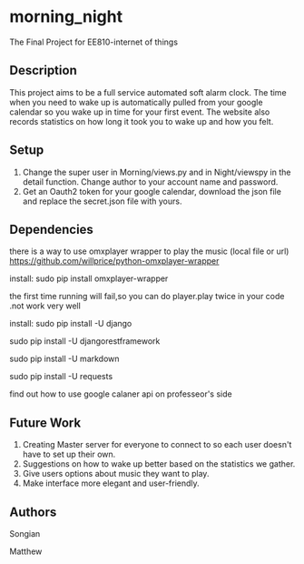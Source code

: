 # morning_night
The Final Project for EE810-internet of things

## Description
This project aims to be a full service automated soft alarm clock. 
The time when you need to wake up is automatically pulled from your google calendar so you wake up in time for your first event.
The website also records statistics on how long it took you to wake up and how you felt. 

## Setup
1. Change the super user in Morning/views.py and in Night/viewspy in the detail function. Change author to your account name and password.
2. Get an Oauth2 token for your google calendar, download the json file and replace the secret.json file with yours. 

## Dependencies
there is a way to use omxplayer wrapper to play the music (local file or url)
https://github.com/willprice/python-omxplayer-wrapper

install:
sudo pip install omxplayer-wrapper

the first time running will fail,so you can do player.play twice in your code .not work very well

install:
sudo pip install -U django

sudo pip install -U djangorestframework

sudo pip install -U markdown

sudo pip install -U requests

find out how to use google calaner api on professeor's side
## Future Work
1. Creating Master server for everyone to connect to so each user doesn't have to set up their own.
2. Suggestions on how to wake up better based on the statistics we gather.
3. Give users options about music they want to play.
4. Make interface more elegant and user-friendly.


## Authors
Songian 

Matthew
